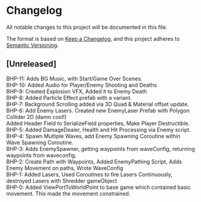 # Changelog
All notable changes to this project will be documented in this file.

The format is based on [Keep a Changelog](https://keepachangelog.com/en/1.0.0/),
and this project adheres to [Semantic Versioning](https://semver.org/spec/v2.0.0.html).

## [Unreleased]  
BHP-11: Adds BG Music, with Start/Game Over Scenes.  
BHP-10: Added Audio for Player/Enemy Shooting and Deaths  
BHP-9: Created Explosion VFX, Added it to Enemy Death  
BHP-8: Added Particle Effect prefab with a variant.  
BHP-7: Background Scrolling added via 3D Quad & Material offset update.  
BHP-6: Add Enemy Lasers. Created new EnemyLaser Prefab with Polygon Collider 2D (damn cool!)   
       Added Header Field to SerializeField properties, Make Player Destructible.  
BHP-5: Added DamageDealer, Health and Hit Processing via Enemy script.  
BHP-4: Spawn Multiple Waves, add Enemy Spawning Coroutine within Wave Spawning Coroutine.  
BHP-3: Adds EnemySpawner, getting waypoints from waveConfig, returning waypoints from waveconfig.  
BHP-2: Create Path with Waypoints, Added EnemyPathing Script, Adds Enemy Movement on paths, Wrote WaveConfig  
BHP-1: Added Lasers, Used Coroutines to fire Lasers Continuously, destroyed Lasers with Shredder gameObject  
BHP-0: Added ViewPortToWorldPoint to base game which contained basic movement. This made the movement constrained.  
